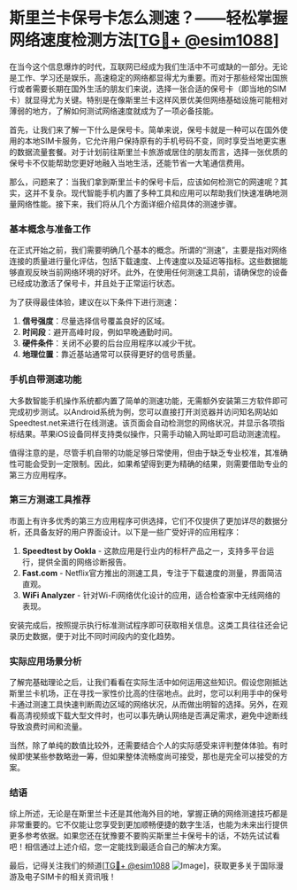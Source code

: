 # 斯里兰卡保号卡怎么测速？——轻松掌握网络速度检测方法[[TG💪+ @esim1088](https://t.me/s/esim1088)]

在当今这个信息爆炸的时代，互联网已经成为我们生活中不可或缺的一部分。无论是工作、学习还是娱乐，高速稳定的网络都显得尤为重要。而对于那些经常出国旅行或者需要长期在国外生活的朋友们来说，选择一张合适的保号卡（即当地的SIM卡）就显得尤为关键。特别是在像斯里兰卡这样风景优美但网络基础设施可能相对薄弱的地方，了解如何测试网络速度就成为了一项必备技能。

首先，让我们来了解一下什么是保号卡。简单来说，保号卡就是一种可以在国外使用的本地SIM卡服务，它允许用户保持原有的手机号码不变，同时享受当地更实惠的数据流量套餐。对于计划前往斯里兰卡旅游或居住的朋友而言，选择一张优质的保号卡不仅能帮助您更好地融入当地生活，还能节省一大笔通信费用。

那么，问题来了：当我们拿到斯里兰卡的保号卡后，应该如何检测它的网速呢？其实，这并不复杂。现代智能手机内置了多种工具和应用可以帮助我们快速准确地测量网络性能。接下来，我们将从几个方面详细介绍具体的测速步骤。

### 基本概念与准备工作

在正式开始之前，我们需要明确几个基本的概念。所谓的“测速”，主要是指对网络连接的质量进行量化评估，包括下载速度、上传速度以及延迟等指标。这些数据能够直观反映当前网络环境的好坏。此外，在使用任何测速工具前，请确保您的设备已经成功激活了保号卡，并且处于正常运行状态。

为了获得最佳体验，建议在以下条件下进行测速：
1. **信号强度**：尽量选择信号覆盖良好的区域。
2. **时间段**：避开高峰时段，例如早晚通勤时间。
3. **硬件条件**：关闭不必要的后台应用程序以减少干扰。
4. **地理位置**：靠近基站通常可以获得更好的信号质量。

### 手机自带测速功能

大多数智能手机操作系统都内置了简单的测速功能，无需额外安装第三方软件即可完成初步测试。以Android系统为例，您可以直接打开浏览器并访问知名网站如Speedtest.net来进行在线测速。该页面会自动检测您的网络状况，并显示各项指标结果。苹果iOS设备同样支持类似操作，只需手动输入网址即可启动测速流程。

值得注意的是，尽管手机自带的功能足够日常使用，但由于缺乏专业校准，其准确性可能会受到一定限制。因此，如果希望得到更为精确的结果，则需要借助专业的第三方应用程序。

### 第三方测速工具推荐

市面上有许多优秀的第三方应用程序可供选择，它们不仅提供了更加详尽的数据分析，还具备友好的用户界面设计。以下是一些广受好评的应用程序：

1. **Speedtest by Ookla** - 这款应用是行业内的标杆产品之一，支持多平台运行，提供全面的网络诊断报告。
2. **Fast.com** - Netflix官方推出的测速工具，专注于下载速度的测量，界面简洁直观。
3. **WiFi Analyzer** - 针对Wi-Fi网络优化设计的应用，适合检查家中无线网络的表现。

安装完成后，按照提示执行标准测试程序即可获取相关信息。这类工具往往还会记录历史数据，便于对比不同时间段内的变化趋势。

### 实际应用场景分析

了解完基础理论之后，让我们看看在实际生活中如何运用这些知识。假设您刚抵达斯里兰卡机场，正在寻找一家性价比高的住宿地点。此时，您可以利用手中的保号卡通过测速工具快速判断周边区域的网络状况，从而做出明智的选择。另外，在观看高清视频或下载大型文件时，也可以事先确认网络是否满足需求，避免中途断线导致浪费时间和流量。

当然，除了单纯的数值比较外，还需要结合个人的实际感受来评判整体体验。有时候即使某些参数略逊一筹，但如果整体流畅度尚可接受，那也是完全可以接受的方案。

### 结语

综上所述，无论是在斯里兰卡还是其他海外目的地，掌握正确的网络测速技巧都是非常重要的。它不仅能让您享受到更加顺畅便捷的数字生活，也能为未来出行提供更多参考依据。如果您还在犹豫要不要购买斯里兰卡保号卡的话，不妨先试试看吧！相信通过上述介绍，您一定能找到最适合自己的解决方案。

最后，记得关注我们的频道[[TG💪+ @esim1088](https://t.me/s/esim1088) ![Image](https://i.postimg.cc/4NQfJmqS/Snipaste-2025-05-13-00-14-12.png)]，获取更多关于国际漫游及电子SIM卡的相关资讯哦！